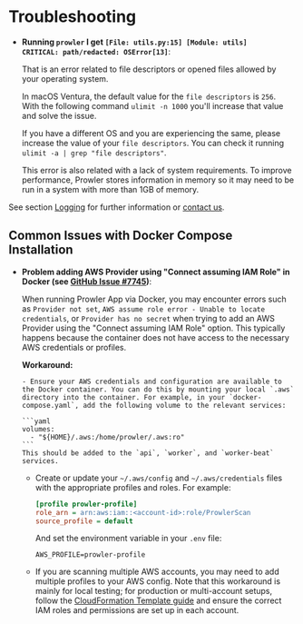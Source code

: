 # Troubleshooting

- **Running `prowler` I get `[File: utils.py:15] [Module: utils]	CRITICAL: path/redacted: OSError[13]`**:

    That is an error related to file descriptors or opened files allowed by your operating system.

    In macOS Ventura, the default value for the `file descriptors` is `256`. With the following command `ulimit -n 1000` you'll increase that value and solve the issue.

    If you have a different OS and you are experiencing the same, please increase the value of your `file descriptors`. You can check it running `ulimit -a | grep "file descriptors"`.

    This error is also related with a lack of system requirements. To improve performance, Prowler stores information in memory so it may need to be run in a system with more than 1GB of memory.


See section [Logging](./tutorials/logging.md) for further information or [contact us](./contact.md).

## Common Issues with Docker Compose Installation

- **Problem adding AWS Provider using "Connect assuming IAM Role" in Docker (see [GitHub Issue #7745](https://github.com/prowler-cloud/prowler/issues/7745))**:

    When running Prowler App via Docker, you may encounter errors such as `Provider not set`, `AWS assume role error - Unable to locate credentials`, or `Provider has no secret` when trying to add an AWS Provider using the "Connect assuming IAM Role" option. This typically happens because the container does not have access to the necessary AWS credentials or profiles.

    **Workaround:**

      - Ensure your AWS credentials and configuration are available to the Docker container. You can do this by mounting your local `.aws` directory into the container. For example, in your `docker-compose.yaml`, add the following volume to the relevant services:

      ```yaml
      volumes:
        - "${HOME}/.aws:/home/prowler/.aws:ro"
      ```
      This should be added to the `api`, `worker`, and `worker-beat` services.

    - Create or update your `~/.aws/config` and `~/.aws/credentials` files with the appropriate profiles and roles. For example:

      ```ini
      [profile prowler-profile]
      role_arn = arn:aws:iam::<account-id>:role/ProwlerScan
      source_profile = default
      ```
      And set the environment variable in your `.env` file:

      ```env
      AWS_PROFILE=prowler-profile
      ```

    - If you are scanning multiple AWS accounts, you may need to add multiple profiles to your AWS config. Note that this workaround is mainly for local testing; for production or multi-account setups, follow the [CloudFormation Template guide](https://github.com/prowler-cloud/prowler/issues/7745) and ensure the correct IAM roles and permissions are set up in each account.
